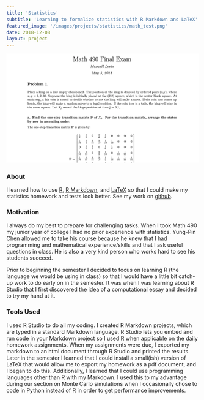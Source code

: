 ```yaml
---
title: 'Statistics'
subtitle: 'Learning to formalize statistics with R Markdown and LaTeX'
featured_image: '/images/projects/statistics/math_test.png'
date: 2018-12-08
layout: project
---
```


![](/images/projects/statistics/math_test.png)

### About

I learned how to use <a href="https://www.r-project.org">R</a>, <a href="https://rmarkdown.rstudio.com">R Markdown</a>, 
and <a href="https://www.latex-project.org">LaTeX</a> so that I could make my statistics homework and tests look better.
See my work on <a href="https://github.com/maxwellevin/Probability-and-Statistics">github</a>.


### Motivation

I always do my best to prepare for challenging tasks. When I took Math 490 my junior year of college I had no prior
experience with statistics. Yung-Pin Chen allowed me to take his course because he knew that I had programming and 
mathematical experience/skills and that I ask useful questions in class. He is also a very kind person who works hard to
see his students succeed. 

Prior to beginning the semester I decided to focus on learning R (the language we would be using in class) so that I 
would have a little bit catch-up work to do early on in the semester. It was when I was learning about R Studio that
I first discovered the idea of a computational essay and decided to try my hand at it. 


### Tools Used

I used R Studio to do all my coding. I created R Markdown projects, which are typed in a standard Markdown language.
R Studio lets you embed and run code in your Markdown project so I used R when applicable on the daily homework
assignments. When my assignments were due, I exported my markdown to an html document through R Studio and printed the 
results. Later in the semester I learned that I could install a small(ish) version of LaTeX that would allow me to 
export my homework as a pdf document, and I began to do this. Additionally, I learned that I could use programming
languages other than R with my Markdown. I used this to my advantage during our section on Monte Carlo simulations
when I occasionally chose to code in Python instead of R in order to get performance improvements. 
